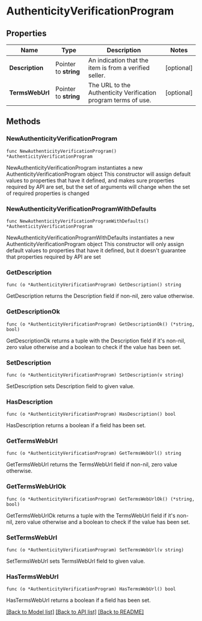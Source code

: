 # AuthenticityVerificationProgram

## Properties

Name | Type | Description | Notes
------------ | ------------- | ------------- | -------------
**Description** | Pointer to **string** | An indication that the item is from a verified seller. | [optional] 
**TermsWebUrl** | Pointer to **string** | The URL to the Authenticity Verification program terms of use. | [optional] 

## Methods

### NewAuthenticityVerificationProgram

`func NewAuthenticityVerificationProgram() *AuthenticityVerificationProgram`

NewAuthenticityVerificationProgram instantiates a new AuthenticityVerificationProgram object
This constructor will assign default values to properties that have it defined,
and makes sure properties required by API are set, but the set of arguments
will change when the set of required properties is changed

### NewAuthenticityVerificationProgramWithDefaults

`func NewAuthenticityVerificationProgramWithDefaults() *AuthenticityVerificationProgram`

NewAuthenticityVerificationProgramWithDefaults instantiates a new AuthenticityVerificationProgram object
This constructor will only assign default values to properties that have it defined,
but it doesn't guarantee that properties required by API are set

### GetDescription

`func (o *AuthenticityVerificationProgram) GetDescription() string`

GetDescription returns the Description field if non-nil, zero value otherwise.

### GetDescriptionOk

`func (o *AuthenticityVerificationProgram) GetDescriptionOk() (*string, bool)`

GetDescriptionOk returns a tuple with the Description field if it's non-nil, zero value otherwise
and a boolean to check if the value has been set.

### SetDescription

`func (o *AuthenticityVerificationProgram) SetDescription(v string)`

SetDescription sets Description field to given value.

### HasDescription

`func (o *AuthenticityVerificationProgram) HasDescription() bool`

HasDescription returns a boolean if a field has been set.

### GetTermsWebUrl

`func (o *AuthenticityVerificationProgram) GetTermsWebUrl() string`

GetTermsWebUrl returns the TermsWebUrl field if non-nil, zero value otherwise.

### GetTermsWebUrlOk

`func (o *AuthenticityVerificationProgram) GetTermsWebUrlOk() (*string, bool)`

GetTermsWebUrlOk returns a tuple with the TermsWebUrl field if it's non-nil, zero value otherwise
and a boolean to check if the value has been set.

### SetTermsWebUrl

`func (o *AuthenticityVerificationProgram) SetTermsWebUrl(v string)`

SetTermsWebUrl sets TermsWebUrl field to given value.

### HasTermsWebUrl

`func (o *AuthenticityVerificationProgram) HasTermsWebUrl() bool`

HasTermsWebUrl returns a boolean if a field has been set.


[[Back to Model list]](../README.md#documentation-for-models) [[Back to API list]](../README.md#documentation-for-api-endpoints) [[Back to README]](../README.md)


